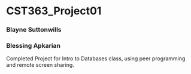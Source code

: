 # CST363_Project01
### Blayne Suttonwills
### Blessing Apkarian

Completed Project for Intro to Databases class, using peer programming and remote screen sharing.
